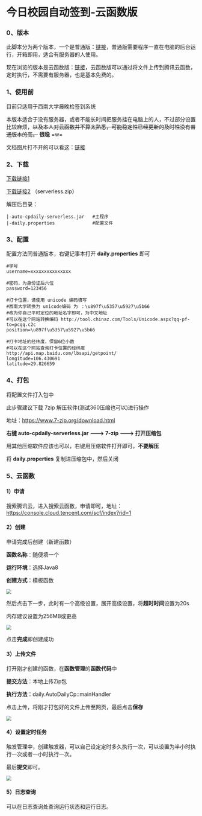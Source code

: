 # 今日校园自动签到-云函数版

### 0、版本

此脚本分为两个版本，一个是普通版：[链接](https://github.com/aowubulao/auto-cpdaily/tree/master)，普通版需要程序一直在电脑的后台运行，开箱即用，适合有服务器的人使用。

现在浏览的版本是云函数版：[链接](https://github.com/aowubulao/auto-cpdaily/tree/serverless)，云函数版可以通过将文件上传到腾讯云函数，定时执行，不需要有服务器，也是基本免费的。



### 1、使用前

目前只适用于西南大学晨晚检签到系统

本版本适合于没有服务器，或者不能长时间把服务挂在电脑上的人，不过部分设置比较麻烦，~~以及本人对云函数并不算太熟悉，可能稳定性已经更新的及时性没有普通版本的高。~~ **很稳** =w=

文档图片打不开的可以看这：[链接](https://blog.neoniou.com/posts/auto-serverless-readme/)



### 2、下载

[下载链接1](http://106.13.179.26/serverless.zip)

[下载链接2](https://github.com/aowubulao/auto-cpdaily/releases/) （serverless.zip）

解压后目录：

```
|-auto-cpdaily-serverless.jar	#主程序
|-daily.properties				#配置文件
```



### 3、配置

配置方法同普通版本，右键记事本打开 **daily.properties** 即可

```properties
#学号
username=xxxxxxxxxxxxxxx

#密码，为身份证后六位
password=123456

#打卡位置，请使用 unicode 编码填写
#西南大学转换为 unicode编码 为 ：\u897f\u5357\u5927\u5b66
#改为你自己平时定位的地址名字即可，为中文地址
#可以在这个网站转换编码 http://tool.chinaz.com/Tools/Unicode.aspx?qq-pf-to=pcqq.c2c
position=\u897f\u5357\u5927\u5b66

#打卡地址的经纬度，保留6位小数
#可以在这个网站查询打卡位置的经纬度 http://api.map.baidu.com/lbsapi/getpoint/
longitude=106.430691
latitude=29.826659
```



### 4、打包

将配置文件打入包中

此步骤建议下载 7zip 解压软件(测试360压缩也可以)进行操作

地址：https://www.7-zip.org/download.html

**右键 auto-cpdaily-serverless.jar ---> 7-zip ---> 打开压缩包**

用其他压缩软件应该也可以，右键用压缩软件打开即可，**不要解压**

将 **daily.properties** 复制进压缩包中，然后关闭



### 5、云函数

#### 1）申请

搜索腾讯云，进入搜索云函数，申请即可，地址：https://console.cloud.tencent.com/scf/index?rid=1

#### 2）创建

申请完成后创建（新建函数）

**函数名称**：随便填一个

**运行环境**：选择Java8

**创建方式**：模板函数



<img src="https://img.neoniou.com/readme/auto-serverless-1.png" style="zoom:80%;" />



然后点击下一步，此时有一个高级设置，展开高级设置，将**超时时间**设置为20s

内存建议设置为256MB或更高



<img src="https://img.neoniou.com/readme/auto-serverless-2.png" style="zoom: 80%;" />



点击**完成**即创建成功

#### 3）上传文件

打开刚才创建的函数，在**函数管理**的**函数代码**中

**提交方法**：本地上传Zip包

**执行方法**：daily.AutoDailyCp::mainHandler

点击上传，将刚才打包好的文件上传至网页，最后点击**保存**



<img src="https://img.neoniou.com/readme/auto-serverless-3.png" style="zoom: 80%;" />



#### 4）设置定时任务

触发管理中，创建触发器，可以自己设定定时多久执行一次，可以设置为半小时执行一次或者一小时执行一次。

最后**提交**即可。



<img src="https://img.neoniou.com/readme/auto-serverless-4.png" style="zoom: 80%;" />

#### 5）日志查询

可以在日志查询处查询运行状态和运行日志。